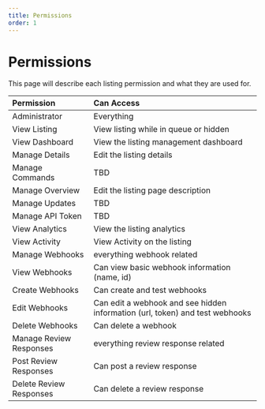 ```yaml
---
title: Permissions
order: 1
---
```


# Permissions

This page will describe each listing permission and what they are used for.

| Permission              | Can Access                                                                   |
| :---------------------- | :--------------------------------------------------------------------------- |
| Administrator           | Everything                                                                   |
| View Listing            | View listing while in queue or hidden                                        |
| View Dashboard          | View the listing management dashboard                                        |
| Manage Details          | Edit the listing details                                                     |
| Manage Commands         | TBD                                                                          |
| Manage Overview         | Edit the listing page description                                            |
| Manage Updates          | TBD                                                                          |
| Manage API Token        | TBD                                                                          |
| View Analytics          | View the listing analytics                                                   |
| View Activity           | View Activity on the listing                                                 |
| Manage Webhooks         | everything webhook related                                                   |
| View Webhooks           | Can view basic webhook information (name, id)                                |
| Create Webhooks         | Can create and test webhooks                                                 |
| Edit Webhooks           | Can edit a webhook and see hidden information (url, token) and test webhooks |
| Delete Webhooks         | Can delete a webhook                                                         |
| Manage Review Responses | everything review response related                                           |
| Post Review Responses   | Can post a review response                                                   |
| Delete Review Responses | Can delete a review response                                                 |
